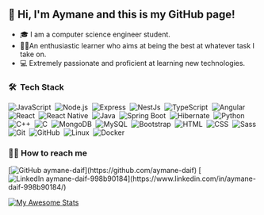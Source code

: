 ## 👋 Hi, I'm Aymane and this is my GitHub page!
-  🎓 I am a computer science engineer student.
-  🐱‍👤An enthusiastic learner who aims at being the best at whatever task I take on.
-  💻 Extremely passionate and proficient at learning new technologies. 

### 🛠 &nbsp;Tech Stack

<!-- Icons here: https://simpleicons.org/?q=c -->
![JavaScript](https://img.shields.io/badge/-JavaScript-141321?style=flat&logo=javascript)&nbsp;
![Node.js](https://img.shields.io/badge/-Node.js-141321?style=flat&logo=node.js)&nbsp;
![Express](https://img.shields.io/badge/-Express-141321?style=flat&logo=Express)&nbsp;
![NestJs](https://img.shields.io/badge/-Nest.js-141321?style=flat&logo=nestjs&logoColor=DD0031)&nbsp;
![TypeScript](https://img.shields.io/badge/-TypeScript-141321?style=flat&logo=typescript)&nbsp;
![Angular](https://img.shields.io/badge/-Angular-141321?style=flat&logo=angular&logoColor=DD0031)&nbsp;
![React](https://img.shields.io/badge/-React-141321?style=flat&logo=react)&nbsp;
![React Native](https://img.shields.io/badge/-React%20Native-141321?style=flat&logo=react)&nbsp;
![Java](https://img.shields.io/badge/-Java-141321?style=flat&logo=Java&logoColor=007396)&nbsp;
![Spring Boot](https://img.shields.io/badge/-SpringBoot-141321?style=flat&logo=SpringBoot&logoColor=6DB33F)&nbsp;
![Hibernate](https://img.shields.io/badge/-Hibernate-141321?style=flat&logo=Hibernate&logoColor=59666C)&nbsp;
![Python](https://img.shields.io/badge/-Python-141321?style=flat&logo=Python&logoColor=3776AB)&nbsp;
![C++](https://img.shields.io/badge/-C++-141321?style=flat&logo=C%2B%2B&logoColor=00599C)&nbsp;
![C](https://img.shields.io/badge/-C-141321?style=flat&logo=C&logoColor=A8B9CC)&nbsp;
![MongoDB](https://img.shields.io/badge/-MongoDB-141321?style=flat&logo=MongoDB&logoColor=47A248)&nbsp;
![MySQL](https://img.shields.io/badge/-MySQL-141321?style=flat&logo=MySQL&logoColor=4479A1)&nbsp;
![Bootstrap](https://img.shields.io/badge/-Bootstrap-141321?style=flat&logo=bootstrap&logoColor=563D7C)&nbsp;
![HTML](https://img.shields.io/badge/-HTML-141321?style=flat&logo=HTML5)&nbsp;
![CSS](https://img.shields.io/badge/-CSS-141321?style=flat&logo=CSS3&logoColor=1572B6)&nbsp;
![Sass](https://img.shields.io/badge/-Sass-141321?style=flat&logo=Sass&logoColor=CC6699)&nbsp;
![Git](https://img.shields.io/badge/-Git-141321?style=flat&logo=git)&nbsp;
![GitHub](https://img.shields.io/badge/-GitHub-141321?style=flat&logo=github)&nbsp;
![Linux](https://img.shields.io/badge/-Linux-141321?style=flat&logo=Linux)&nbsp;
![Docker](https://img.shields.io/badge/-Docker-141321?style=flat&logo=Docker)&nbsp;


###  🤝🏻 How to reach me
[![GitHub aymane-daif](https://img.shields.io/badge/-GitHub-gray?style=flat-square&logo=GitHub&logColor=black&link=(https://github.com/aymane-daif))](https://github.com/aymane-daif)
[![LinkedIn aymane-daif-998b90184](https://img.shields.io/badge/-LinkedIn-blue?style=flat-square&logo=LinkedIn&logColor=2465B0&link=(https://www.linkedin.com/in/aymane-daif-998b90184/))](https://www.linkedin.com/in/aymane-daif-998b90184/)

[![My Awesome Stats](https://awesome-github-stats.azurewebsites.net/user-stats/aymane-daif?cardType=level-alternate&theme=vue-dark)](https://git.io/awesome-stats-card)
